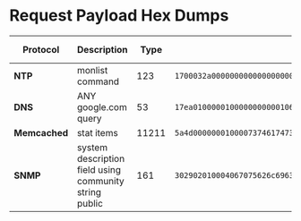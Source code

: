 # Request Payload Hex Dumps


|Protocol| Description |Type |UDP Port | Request Payload | 
|---| --- | ---| --- | --- |
|**NTP**| monlist command | 123 |`1700032a000000000000000000000000` | 
|**DNS**|  ANY google.com query| 53 |`17ea0100000100000000000106676f6f676c6503636f6d0000ff00010000290200000000000000` | 
|**Memcached**|  stat items |11211 | `5a4d0000000100007374617473206974` | 
|**SNMP**|  system description field using community string public | 161 |`302902010004067075626c6963a01c0204565adc5d020100020100300e300c06082b060102010101000500` |
